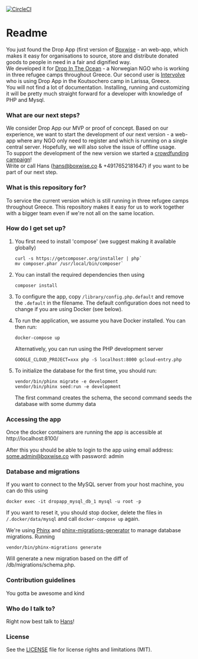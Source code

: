 [![CircleCI](https://circleci.com/gh/boxwise/dropapp.svg?style=svg)](https://circleci.com/gh/boxwise/dropapp)

# Readme #

You just found the Drop App (first version of [Boxwise](www.boxwise.co) - an web-app, which makes it easy for organisations to source, store and distribute donated goods to people in need in a fair and dignified way.  
We developed it for [Drop In The Ocean](http://www.drapenihavet.no/en/) - a Norwegian NGO who is working in three refugee camps throughout Greece. Our second user is [Intervolve](https://intervolvegr.com/) who is using Drop App in the Koutsochero camp in Larissa, Greece.  
You will not find a lot of documentation. Installing, running and customizing it will be pretty much straight forward for a developer with knowledge of PHP and Mysql.

### What are our next steps? ###

We consider Drop App our MVP or proof of concept. Based on our experience, we want to start the development of our next version - a web-app where any NGO only need to register and which is running on a single central server. Hopefully, we will also solve the issue of offline usage.  
To support the development of the new version we started a [crowdfunding campaign](https://donate.boxwise.co)!  
Write or call Hans ([hans@boxwise.co](mailto:hans@boxwise.co) & +4917652181647) if you want to be part of our next step. 

### What is this repository for? ###

To service the current version which is still running in three refugee camps throughout Greece. This repository makes it easy for us to work together with a bigger team even if we're not all on the same location.

### How do I get set up? ###

1. You first need to install 'compose' (we suggest making it available globally)

       curl -s https://getcomposer.org/installer | php`
       mv composer.phar /usr/local/bin/composer`

2. You can install the required dependencies then using

       composer install

3. To configure the app, copy `/library/config.php.default` and remove the `.default` in the filename. The default configuration does not need to change if you are using Docker (see below).

4. To run the application, we assume you have Docker installed. You can then run:

       docker-compose up

   Alternatively, you can run using the PHP development server

       GOOGLE_CLOUD_PROJECT=xxx php -S localhost:8000 gcloud-entry.php 

5. To initialize the database for the first time, you should run:

       vendor/bin/phinx migrate -e development
       vendor/bin/phinx seed:run -e development
 
   The first command creates the schema, the second command seeds the database with some dummy data

### Accessing the app

Once the docker containers are running the app is accessible at http://localhost:8100/

After this you should be able to login to the app using email address: some.admin@boxwise.co with password: admin

### Database and migrations

If you want to connect to the MySQL server from your host machine, you can do this using

    docker exec -it dropapp_mysql_db_1 mysql -u root -p

If you want to reset it, you should stop docker, delete the files in `/.docker/data/mysql` and call `docker-compose up` again.

We're using [Phinx](https://phinx.org/) and [phinx-migrations-generator](https://github.com/odan/phinx-migrations-generator) to manage database migrations. Running

    vendor/bin/phinx-migrations generate

Will generate a new migration based on the diff of /db/migrations/schema.php.

### Contribution guidelines ###

You gotta be awesome and kind

### Who do I talk to? ###

Right now best talk to [Hans](mailto:hans@boxwise.co)!

### License ###

See the [LICENSE](LICENSE.md) file for license rights and limitations (MIT).
